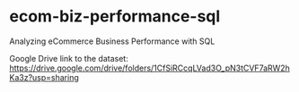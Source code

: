 # ecom-biz-performance-sql
Analyzing eCommerce Business Performance with SQL

Google Drive link to the dataset: https://drive.google.com/drive/folders/1CfSiRCcqLVad3O_pN3tCVF7aRW2hKa3z?usp=sharing
